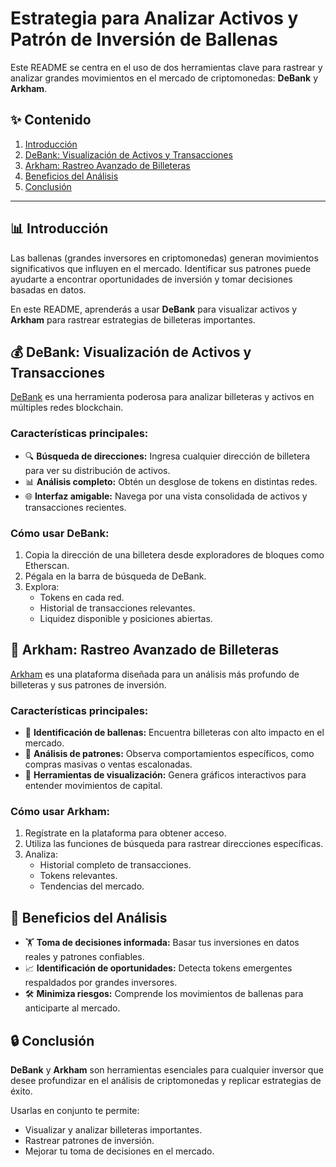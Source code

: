 # Estrategia para Analizar Activos y Patrón de Inversión de Ballenas

Este README se centra en el uso de dos herramientas clave para rastrear y analizar grandes movimientos en el mercado de criptomonedas: **DeBank** y **Arkham**.

## ✨ Contenido

1. [Introducción](#introducción)
2. [DeBank: Visualización de Activos y Transacciones](#debank-visualización-de-activos-y-transacciones)
3. [Arkham: Rastreo Avanzado de Billeteras](#arkham-rastreo-avanzado-de-billeteras)
4. [Beneficios del Análisis](#beneficios-del-análisis)
5. [Conclusión](#conclusión)

---

## 📊 Introducción

Las ballenas (grandes inversores en criptomonedas) generan movimientos significativos que influyen en el mercado. Identificar sus patrones puede ayudarte a encontrar oportunidades de inversión y tomar decisiones basadas en datos.

En este README, aprenderás a usar **DeBank** para visualizar activos y **Arkham** para rastrear estrategias de billeteras importantes.

## 💰 DeBank: Visualización de Activos y Transacciones

[DeBank](https://debank.com) es una herramienta poderosa para analizar billeteras y activos en múltiples redes blockchain.

### Características principales:

- 🔍 **Búsqueda de direcciones:** Ingresa cualquier dirección de billetera para ver su distribución de activos.
- 📊 **Análisis completo:** Obtén un desglose de tokens en distintas redes.
- 🌐 **Interfaz amigable:** Navega por una vista consolidada de activos y transacciones recientes.

### Cómo usar DeBank:

1. Copia la dirección de una billetera desde exploradores de bloques como Etherscan.
2. Pégala en la barra de búsqueda de DeBank.
3. Explora:
   - Tokens en cada red.
   - Historial de transacciones relevantes.
   - Liquidez disponible y posiciones abiertas.

## 🎯 Arkham: Rastreo Avanzado de Billeteras

[Arkham](https://arkhamintelligence.com) es una plataforma diseñada para un análisis más profundo de billeteras y sus patrones de inversión.

### Características principales:

- 🔎 **Identificación de ballenas:** Encuentra billeteras con alto impacto en el mercado.
- 🔢 **Análisis de patrones:** Observa comportamientos específicos, como compras masivas o ventas escalonadas.
- 🔧 **Herramientas de visualización:** Genera gráficos interactivos para entender movimientos de capital.

### Cómo usar Arkham:

1. Regístrate en la plataforma para obtener acceso.
2. Utiliza las funciones de búsqueda para rastrear direcciones específicas.
3. Analiza:
   - Historial completo de transacciones.
   - Tokens relevantes.
   - Tendencias del mercado.

## 🏦 Beneficios del Análisis

- 🏋️ **Toma de decisiones informada:** Basar tus inversiones en datos reales y patrones confiables.
- 📈 **Identificación de oportunidades:** Detecta tokens emergentes respaldados por grandes inversores.
- 🛠️ **Minimiza riesgos:** Comprende los movimientos de ballenas para anticiparte al mercado.

## 🔒 Conclusión

**DeBank** y **Arkham** son herramientas esenciales para cualquier inversor que desee profundizar en el análisis de criptomonedas y replicar estrategias de éxito.

Usarlas en conjunto te permite:

- Visualizar y analizar billeteras importantes.
- Rastrear patrones de inversión.
- Mejorar tu toma de decisiones en el mercado.
